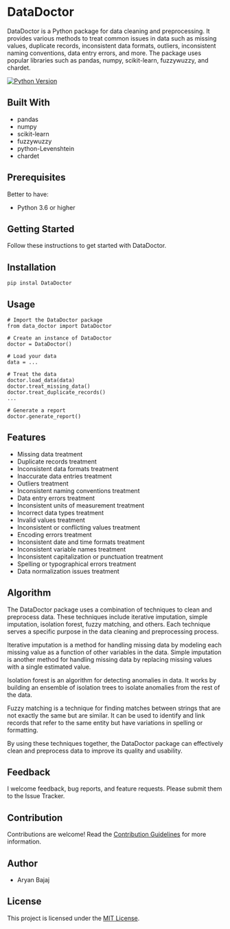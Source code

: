 # DataDoctor

DataDoctor is a Python package for data cleaning and preprocessing. It provides various methods to treat common issues in data such as missing values, duplicate records, inconsistent data formats, outliers, inconsistent naming conventions, data entry errors, and more. The package uses popular libraries such as pandas, numpy, scikit-learn, fuzzywuzzy, and chardet.

[![Python Version](https://img.shields.io/badge/python-3.6%20%7C%203.7%20%7C%203.8%20%7C%203.9-blue)](https://www.python.org/downloads/)

## Built With

- pandas
- numpy
- scikit-learn
- fuzzywuzzy
- python-Levenshtein
- chardet

## Prerequisites

Better to have:
- Python 3.6 or higher

## Getting Started

Follow these instructions to get started with DataDoctor.

## Installation

```
pip instal DataDoctor
```

## Usage

```
# Import the DataDoctor package
from data_doctor import DataDoctor

# Create an instance of DataDoctor
doctor = DataDoctor()

# Load your data
data = ...

# Treat the data
doctor.load_data(data)
doctor.treat_missing_data()
doctor.treat_duplicate_records()
...

# Generate a report
doctor.generate_report()
```

## Features

- Missing data treatment
- Duplicate records treatment
- Inconsistent data formats treatment
- Inaccurate data entries treatment
- Outliers treatment
- Inconsistent naming conventions treatment
- Data entry errors treatment
- Inconsistent units of measurement treatment
- Incorrect data types treatment
- Invalid values treatment
- Inconsistent or conflicting values treatment
- Encoding errors treatment
- Inconsistent date and time formats treatment
- Inconsistent variable names treatment
- Inconsistent capitalization or punctuation treatment
- Spelling or typographical errors treatment
- Data normalization issues treatment

## Algorithm

The DataDoctor package uses a combination of techniques to clean and preprocess data. These techniques include iterative imputation, simple imputation, isolation forest, fuzzy matching, and others. Each technique serves a specific purpose in the data cleaning and preprocessing process.

Iterative imputation is a method for handling missing data by modeling each missing value as a function of other variables in the data. Simple imputation is another method for handling missing data by replacing missing values with a single estimated value.

Isolation forest is an algorithm for detecting anomalies in data. It works by building an ensemble of isolation trees to isolate anomalies from the rest of the data.

Fuzzy matching is a technique for finding matches between strings that are not exactly the same but are similar. It can be used to identify and link records that refer to the same entity but have variations in spelling or formatting.

By using these techniques together, the DataDoctor package can effectively clean and preprocess data to improve its quality and usability.

## Feedback

I welcome feedback, bug reports, and feature requests. Please submit them to the Issue Tracker.

## Contribution

Contributions are welcome! Read the [Contribution Guidelines](CONTRIBUTING.md) for more information.

## Author

- Aryan Bajaj

## License

This project is licensed under the [MIT License](https://github.com/Aryan-Bajaj/DataDoctor/blob/main/LICENSE.md).
